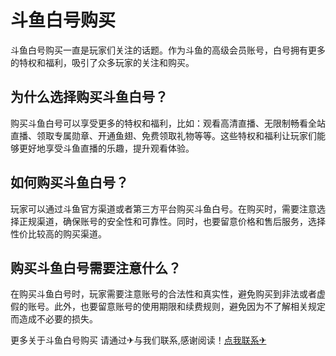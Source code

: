 # 斗鱼白号购买

斗鱼白号购买一直是玩家们关注的话题。作为斗鱼的高级会员账号，白号拥有更多的特权和福利，吸引了众多玩家的关注和购买。

## 为什么选择购买斗鱼白号？

购买斗鱼白号可以享受更多的特权和福利，比如：观看高清直播、无限制畅看全站直播、领取专属勋章、开通鱼翅、免费领取礼物等等。这些特权和福利让玩家们能够更好地享受斗鱼直播的乐趣，提升观看体验。

## 如何购买斗鱼白号？

玩家可以通过斗鱼官方渠道或者第三方平台购买斗鱼白号。在购买时，需要注意选择正规渠道，确保账号的安全性和可靠性。同时，也要留意价格和售后服务，选择性价比较高的购买渠道。

## 购买斗鱼白号需要注意什么？

在购买斗鱼白号时，玩家需要注意账号的合法性和真实性，避免购买到非法或者虚假的账号。此外，也要留意账号的使用期限和续费规则，避免因为不了解相关规定而造成不必要的损失。

更多关于斗鱼白号购买 请通过✈与我们联系,感谢阅读！[点我联系✈](https://gm.k02.cc)